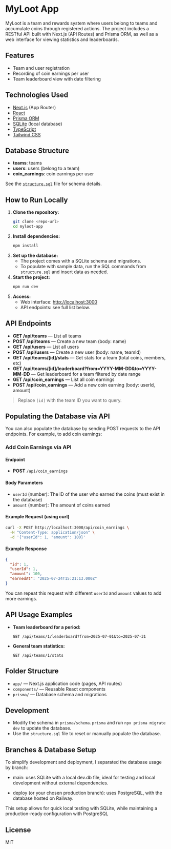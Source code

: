 # MyLoot App

MyLoot is a team and rewards system where users belong to teams and accumulate coins through registered actions. The project includes a RESTful API built with Next.js (API Routes) and Prisma ORM, as well as a web interface for viewing statistics and leaderboards.

## Features
- Team and user registration
- Recording of coin earnings per user
- Team leaderboard view with date filtering

## Technologies Used
- [Next.js](https://nextjs.org/) (App Router)
- [React](https://react.dev/)
- [Prisma ORM](https://www.prisma.io/)
- [SQLite](https://www.sqlite.org/) (local database)
- [TypeScript](https://www.typescriptlang.org/)
- [Tailwind CSS](https://tailwindcss.com/)

## Database Structure
- **teams**: teams
- **users**: users (belong to a team)
- **coin_earnings**: coin earnings per user

See the [`structure.sql`](./structure.sql) file for schema details.

## How to Run Locally

1. **Clone the repository:**
   ```bash
   git clone <repo-url>
   cd myloot-app
   ```
2. **Install dependencies:**
   ```bash
   npm install
   ```
3. **Set up the database:**
   - The project comes with a SQLite schema and migrations.
   - To populate with sample data, run the SQL commands from `structure.sql` and insert data as needed.
4. **Start the project:**
   ```bash
   npm run dev
   ```
5. **Access:**
   - Web interface: [http://localhost:3000](http://localhost:3000)
   - API endpoints: see full list below.

## API Endpoints

- **GET /api/teams** — List all teams
- **POST /api/teams** — Create a new team (body: name)
- **GET /api/users** — List all users
- **POST /api/users** — Create a new user (body: name, teamId)
- **GET /api/teams/[id]/stats** — Get stats for a team (total coins, members, etc)
- **GET /api/teams/[id]/leaderboard?from=YYYY-MM-DD&to=YYYY-MM-DD** — Get leaderboard for a team filtered by date range
- **GET /api/coin_earnings** — List all coin earnings
- **POST /api/coin_earnings** — Add a new coin earning (body: userId, amount)

> Replace `[id]` with the team ID you want to query.

## Populating the Database via API

You can also populate the database by sending POST requests to the API endpoints. For example, to add coin earnings:

### Add Coin Earnings via API

#### Endpoint
- **POST** `/api/coin_earnings`

#### Body Parameters
- `userId` (number): The ID of the user who earned the coins (must exist in the database)
- `amount` (number): The amount of coins earned

#### Example Request (using curl)
```bash
curl -X POST http://localhost:3000/api/coin_earnings \
  -H "Content-Type: application/json" \
  -d '{"userId": 1, "amount": 100}'
```

#### Example Response
```json
{
  "id": 1,
  "userId": 1,
  "amount": 100,
  "earnedAt": "2025-07-24T15:21:13.000Z"
}
```

You can repeat this request with different `userId` and `amount` values to add more earnings.

## API Usage Examples

- **Team leaderboard for a period:**
  ```
  GET /api/teams/1/leaderboard?from=2025-07-01&to=2025-07-31
  ```
- **General team statistics:**
  ```
  GET /api/teams/1/stats
  ```

## Folder Structure
- `app/` — Next.js application code (pages, API routes)
- `components/` — Reusable React components
- `prisma/` — Database schema and migrations

## Development
- Modify the schema in `prisma/schema.prisma` and run `npx prisma migrate dev` to update the database.
- Use the `structure.sql` file to reset or manually populate the database.

## Branches & Database Setup
To simplify development and deployment, I separated the database usage by branch:

- main: uses SQLite with a local dev.db file, ideal for testing and local development without external dependencies.

- deploy (or your chosen production branch): uses PostgreSQL, with the database hosted on Railway.

This setup allows for quick local testing with SQLite, while maintaining a production-ready configuration with PostgreSQL

## License
MIT
